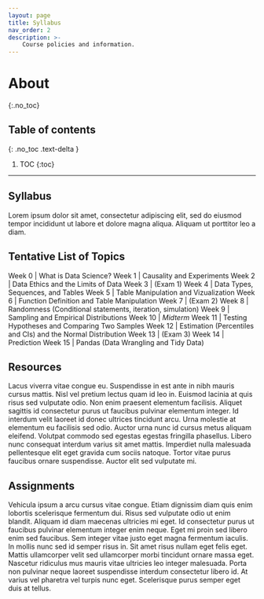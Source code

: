 ```yaml
---
layout: page
title: Syllabus
nav_order: 2
description: >-
    Course policies and information.
---
```


# About
{:.no_toc}

## Table of contents
{: .no_toc .text-delta }

1. TOC
{:toc}

---

## Syllabus

Lorem ipsum dolor sit amet, consectetur adipiscing elit, sed do eiusmod tempor incididunt ut labore et dolore magna aliqua. Aliquam ut porttitor leo a diam.

## Tentative List of Topics

Week 0 | What is Data Science?
Week 1 | Causality and Experiments
Week 2 | Data Ethics and the Limits of Data
Week 3 | (Exam 1)
Week 4 | Data Types, Sequences, and Tables
Week 5 | Table Manipulation and Vizualization
Week 6 | Function Definition and Table Manipulation
Week 7 | (Exam 2)
Week 8 | Randomness (Conditional statements, iteration, simulation)
Week 9 | Sampling and Empirical Distributions
Week 10 | _Midterm_
Week 11 | Testing Hypotheses and Comparing Two Samples
Week 12 | Estimation (Percentiles and CIs) and the Normal Distribution
Week 13 | (Exam 3)
Week 14 | Prediction
Week 15 | Pandas (Data Wrangling and Tidy Data)

## Resources

Lacus viverra vitae congue eu. Suspendisse in est ante in nibh mauris cursus mattis. Nisl vel pretium lectus quam id leo in. Euismod lacinia at quis risus sed vulputate odio. Non enim praesent elementum facilisis. Aliquet sagittis id consectetur purus ut faucibus pulvinar elementum integer. Id interdum velit laoreet id donec ultrices tincidunt arcu. Urna molestie at elementum eu facilisis sed odio. Auctor urna nunc id cursus metus aliquam eleifend. Volutpat commodo sed egestas egestas fringilla phasellus. Libero nunc consequat interdum varius sit amet mattis. Imperdiet nulla malesuada pellentesque elit eget gravida cum sociis natoque. Tortor vitae purus faucibus ornare suspendisse. Auctor elit sed vulputate mi.

## Assignments

Vehicula ipsum a arcu cursus vitae congue. Etiam dignissim diam quis enim lobortis scelerisque fermentum dui. Risus sed vulputate odio ut enim blandit. Aliquam id diam maecenas ultricies mi eget. Id consectetur purus ut faucibus pulvinar elementum integer enim neque. Eget mi proin sed libero enim sed faucibus. Sem integer vitae justo eget magna fermentum iaculis. In mollis nunc sed id semper risus in. Sit amet risus nullam eget felis eget. Mattis ullamcorper velit sed ullamcorper morbi tincidunt ornare massa eget. Nascetur ridiculus mus mauris vitae ultricies leo integer malesuada. Porta non pulvinar neque laoreet suspendisse interdum consectetur libero id. At varius vel pharetra vel turpis nunc eget. Scelerisque purus semper eget duis at tellus.

